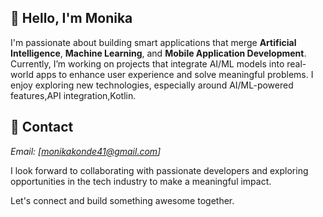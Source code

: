 ## 👋 Hello, I'm Monika
I'm passionate about building smart applications that merge **Artificial Intelligence**, **Machine Learning**, and **Mobile Application Development**. Currently, I’m working on projects that integrate AI/ML models into real-world apps to enhance user experience and solve meaningful problems. I enjoy exploring new technologies, especially around AI/ML-powered features,API integration,Kotlin.

## 📲 Contact
*Email:* *[monikakonde41@gmail.com]*

I look forward to collaborating with passionate developers and exploring opportunities in the tech industry to make a meaningful impact.

Let's connect and build something awesome together.





